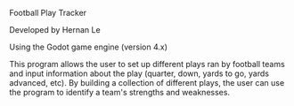 Football Play Tracker

Developed by Hernan Le

Using the Godot game engine (version 4.x)

This program allows the user to set up different plays ran by football teams and input information about the play (quarter, down, yards to go, yards advanced, etc).
By building a collection of different plays, the user can use the program to identify a team's strengths and weaknesses.
